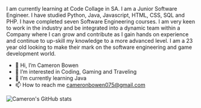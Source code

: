 I am currently learning at Code Collage in SA. I am a Junior Software Engineer. I have studied Python, Java, Javascript, HTML, CSS, SQL and PHP. 
I have completed seven Software Engineering courses. I am very keen to work in the industry and be integrated into a dynamic team within a Company 
where I can  grow and contribute as I gain hands on experience and continue to up-skill my knowledge to a more advanced level. I am a 23 year old 
looking to make their mark on the software engineering and game development world.

- 👋 Hi, I’m Cameron Bowen
- 👀 I’m interested in Coding, Gaming and Traveling
- 🌱 I’m currently learning Java
- 📫 How to reach me cameronbowen075@gmail.com

![Cameron's GitHub stats](https://github-readme-stats.vercel.app/api?username=Cameronbowen09&theme=slateorange=true)

<!---
CameronBowen09/CameronBowen09 is a ✨ special ✨ repository because its `README.md` (this file) appears on your GitHub profile.
You can click the Preview link to take a look at your changes.
--->
